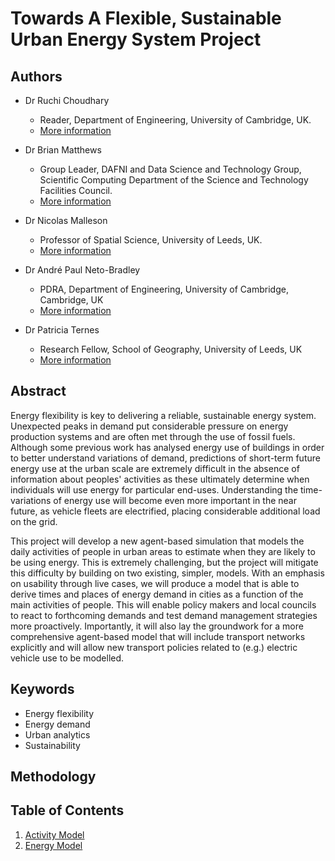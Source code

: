 # Towards A Flexible, Sustainable Urban Energy System Project

## Authors
* Dr Ruchi Choudhary
    * Reader, Department of Engineering, University of Cambridge, UK.
    * [More information](http://www.eng.cam.ac.uk/profiles/rc488)

* Dr Brian Matthews
    *  Group Leader, DAFNI and Data Science and Technology Group, Scientific Computing Department of the Science and Technology Facilities Council.
    * [More information](https://www.scd.stfc.ac.uk/Pages/Brian-Matthews.aspx)
 
* Dr Nicolas Malleson
    * Professor of Spatial Science, University of Leeds, UK.
    * [More information](http://www.nickmalleson.co.uk/)


* Dr André Paul Neto-Bradley
    * PDRA, Department of Engineering, University of Cambridge, Cambridge, UK
    * [More information](https://www.eeci.cam.ac.uk/directory/a-neto-bradley)

* Dr Patricia Ternes
    * Research Fellow, School of Geography, University of Leeds, UK
    * [More information](https://patricia-ternes.github.io/)

## Abstract
Energy flexibility is key to delivering a reliable, sustainable energy system. Unexpected peaks in demand put
considerable pressure on energy production systems and are often met through the use of fossil fuels.
Although some previous work has analysed energy use of buildings in order to better understand
variations of demand, predictions of short-term future energy use at the urban scale are extremely
difficult in the absence of information about peoples' activities as these ultimately determine when
individuals will use energy for particular end-uses. Understanding the time-variations of energy use will
become even more important in the near future, as vehicle fleets are electrified, placing considerable
additional load on the grid.

This project will develop a new agent-based simulation that models the daily activities of people in urban
areas to estimate when they are likely to be using energy. This is extremely challenging, but the project will
mitigate this difficulty by building on two existing, simpler, models. With an emphasis on usability
through live cases, we will produce a model that is able to derive times and places of energy demand in
cities as a function of the main activities of people. This will enable policy makers and local councils to react
to forthcoming demands and test demand management strategies more proactively. Importantly, it will
also lay the groundwork for a more comprehensive agent-based model that will include transport networks
explicitly and will allow new transport policies related to (e.g.) electric vehicle use to be modelled.

## Keywords
* Energy flexibility
* Energy demand
* Urban analytics
* Sustainability


## Methodology



## Table of Contents
1. [Activity Model](01-ActivityModel/)
2. [Energy Model](02-EnergyModel/)